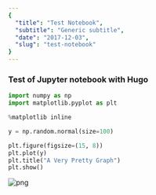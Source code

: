 ```yaml
---
{
  "title": "Test Notebook",
  "subtitle": "Generic subtitle",
  "date": "2017-12-03",
  "slug": "test-notebook"
}
---
```

<!--more-->

### Test of Jupyter notebook with Hugo


```python
import numpy as np
import matplotlib.pyplot as plt

%matplotlib inline
```

```python
y = np.random.normal(size=100)
```

```python
plt.figure(figsize=(15, 8))
plt.plot(y)
plt.title("A Very Pretty Graph")
plt.show()
```

![png](output_3_0.png)

